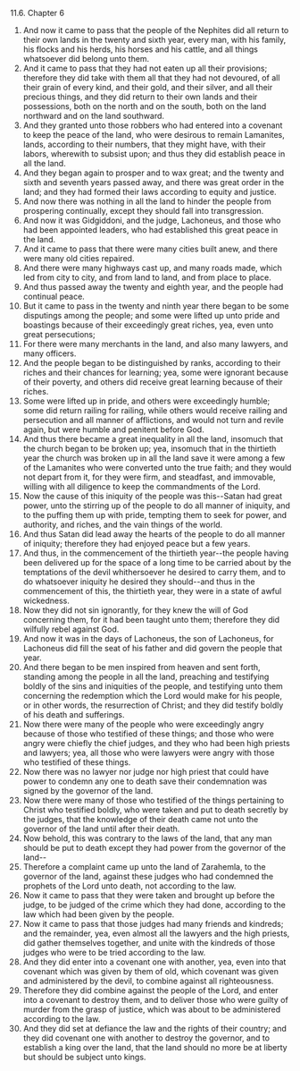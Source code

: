 11.6. Chapter 6
1. And now it came to pass that the people of the Nephites did all return to their own lands in the twenty and sixth year, every man, with his family, his flocks and his herds, his horses and his cattle, and all things whatsoever did belong unto them.
2. And it came to pass that they had not eaten up all their provisions; therefore they did take with them all that they had not devoured, of all their grain of every kind, and their gold, and their silver, and all their precious things, and they did return to their own lands and their possessions, both on the north and on the south, both on the land northward and on the land southward.
3. And they granted unto those robbers who had entered into a covenant to keep the peace of the land, who were desirous to remain Lamanites, lands, according to their numbers, that they might have, with their labors, wherewith to subsist upon; and thus they did establish peace in all the land.
4. And they began again to prosper and to wax great; and the twenty and sixth and seventh years passed away, and there was great order in the land; and they had formed their laws according to equity and justice.
5. And now there was nothing in all the land to hinder the people from prospering continually, except they should fall into transgression.
6. And now it was Gidgiddoni, and the judge, Lachoneus, and those who had been appointed leaders, who had established this great peace in the land.
7. And it came to pass that there were many cities built anew, and there were many old cities repaired.
8. And there were many highways cast up, and many roads made, which led from city to city, and from land to land, and from place to place.
9. And thus passed away the twenty and eighth year, and the people had continual peace.
10. But it came to pass in the twenty and ninth year there began to be some disputings among the people; and some were lifted up unto pride and boastings because of their exceedingly great riches, yea, even unto great persecutions;
11. For there were many merchants in the land, and also many lawyers, and many officers.
12. And the people began to be distinguished by ranks, according to their riches and their chances for learning; yea, some were ignorant because of their poverty, and others did receive great learning because of their riches.
13. Some were lifted up in pride, and others were exceedingly humble; some did return railing for railing, while others would receive railing and persecution and all manner of afflictions, and would not turn and revile again, but were humble and penitent before God.
14. And thus there became a great inequality in all the land, insomuch that the church began to be broken up; yea, insomuch that in the thirtieth year the church was broken up in all the land save it were among a few of the Lamanites who were converted unto the true faith; and they would not depart from it, for they were firm, and steadfast, and immovable, willing with all diligence to keep the commandments of the Lord.
15. Now the cause of this iniquity of the people was this--Satan had great power, unto the stirring up of the people to do all manner of iniquity, and to the puffing them up with pride, tempting them to seek for power, and authority, and riches, and the vain things of the world.
16. And thus Satan did lead away the hearts of the people to do all manner of iniquity; therefore they had enjoyed peace but a few years.
17. And thus, in the commencement of the thirtieth year--the people having been delivered up for the space of a long time to be carried about by the temptations of the devil whithersoever he desired to carry them, and to do whatsoever iniquity he desired they should--and thus in the commencement of this, the thirtieth year, they were in a state of awful wickedness.
18. Now they did not sin ignorantly, for they knew the will of God concerning them, for it had been taught unto them; therefore they did wilfully rebel against God.
19. And now it was in the days of Lachoneus, the son of Lachoneus, for Lachoneus did fill the seat of his father and did govern the people that year.
20. And there began to be men inspired from heaven and sent forth, standing among the people in all the land, preaching and testifying boldly of the sins and iniquities of the people, and testifying unto them concerning the redemption which the Lord would make for his people, or in other words, the resurrection of Christ; and they did testify boldly of his death and sufferings.
21. Now there were many of the people who were exceedingly angry because of those who testified of these things; and those who were angry were chiefly the chief judges, and they who had been high priests and lawyers; yea, all those who were lawyers were angry with those who testified of these things.
22. Now there was no lawyer nor judge nor high priest that could have power to condemn any one to death save their condemnation was signed by the governor of the land.
23. Now there were many of those who testified of the things pertaining to Christ who testified boldly, who were taken and put to death secretly by the judges, that the knowledge of their death came not unto the governor of the land until after their death.
24. Now behold, this was contrary to the laws of the land, that any man should be put to death except they had power from the governor of the land--
25. Therefore a complaint came up unto the land of Zarahemla, to the governor of the land, against these judges who had condemned the prophets of the Lord unto death, not according to the law.
26. Now it came to pass that they were taken and brought up before the judge, to be judged of the crime which they had done, according to the law which had been given by the people.
27. Now it came to pass that those judges had many friends and kindreds; and the remainder, yea, even almost all the lawyers and the high priests, did gather themselves together, and unite with the kindreds of those judges who were to be tried according to the law.
28. And they did enter into a covenant one with another, yea, even into that covenant which was given by them of old, which covenant was given and administered by the devil, to combine against all righteousness.
29. Therefore they did combine against the people of the Lord, and enter into a covenant to destroy them, and to deliver those who were guilty of murder from the grasp of justice, which was about to be administered according to the law.
30. And they did set at defiance the law and the rights of their country; and they did covenant one with another to destroy the governor, and to establish a king over the land, that the land should no more be at liberty but should be subject unto kings.

